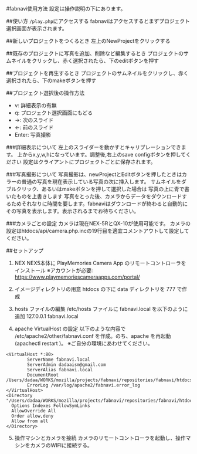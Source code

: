 #fabnavi使用方法
設定は操作説明の下にあります。

##使い方
```/play.php```にアクセスする
fabnaviはアクセスするとまずプロジェクト選択画面が表示されます。

##新しいプロジェクトをつくるとき 
左上のNewProjectをクリックする

##既存のプロジェクトに写真を追加、削除など編集するとき
プロジェクトのサムネイルをクリックし、赤く選択されたら、下のeditボタンを押す

##プロジェクトを再生するとき
プロジェクトのサムネイルをクリックし、赤く選択されたら、下のmakeボタンを押す

##プロジェクト選択後の操作方法
  * v: 詳細表示の有無
  * q: プロジェクト選択画面にもどる
  * →: 次のスライド
  * ←: 前のスライド
  * Enter: 写真撮影
  
###詳細表示について
  左上のスライダーを動かすとキャリプレーションできます。
  上からx,y,w,hになっています。調整後,右上のsave configボタンを押してください
  設定はクライアントにプロジェクトごとに保存されます。

###写真撮影について
  写真撮影は、newProjectとEditボタンを押したときはカラーの普通の写真を現在表示している写真の次に挿入します。
  サムネイルをダブルクリック、あるいはmakeボタンを押して選択した場合は
  写真の上に青で書いたものを上書きします
  写真をとった後、カメラからデータをダウンロードするためそれなりに時間を要します。fabnaviはダウンロードが終わると自動的にその写真を表示します。表示されるまでお待ちください。

###カメラごとの設定
カメラは現在NEX-5RとQX-10が使用可能です。
カメラの設定はhtdocs/api/camera.php.incの19行目を適宜コメントアウトして設定してください。


##セットアップ

1. NEX
NEX5本体に PlayMemories Camera App のリモートコントローラをインストール
※アカウントが必要: https://www.playmemoriescameraapps.com/portal/

2. イメージディレクトリの用意
htdocs の下に data ディレクトリを 777 で作成

3. hosts ファイルの編集
/etc/hosts ファイルに fabnavi.local を以下のように追加
127.0.0.1	fabnavi.local

4. apache VirtualHost の設定
以下のような内容で /etc/apache2/other/fabnavi.conf を作成。のち、apache を再起動(apachectl restart )。
※ご自分の環境にあわせてください。

```
<VirtualHost *:80>
        ServerName fabnavi.local
        ServerAdmin dadaaism@gmail.com
        ServerAlias fabnavi.local
        DocumentRoot /Users/dadaa/WORKS/mozilla/projects/fabnavi/repositories/fabnavi/htdocs
        ErrorLog /var/log/apache2/fabnavi.error_log
</VirtualHost>
<Directory "/Users/dadaa/WORKS/mozilla/projects/fabnavi/repositories/fabnavi/htdocs">
  Options Indexes FollowSymLinks
  AllowOverride All
  Order allow,deny
  Allow from all
</Directory>
```


5. 操作マシンとカメラを接続
カメラのリモートコントローラを起動し、操作マシンをカメラのWIFIに接続する。



